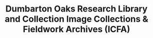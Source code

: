 ---
layout: repo
title: "Dumbarton Oaks Research Library and Collection
Image Collections & Fieldwork Archives (ICFA)                "
id: 24526
permalink: repos/24526/
---
